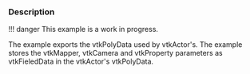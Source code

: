 ### Description
!!! danger
    This example is a work in progress.

The example exports the vtkPolyData used by vtkActor's. The example stores the vtkMapper, vtkCamera and vtkProperty parameters as vtkFieledData in the vtkActor's vtkPolyData.
